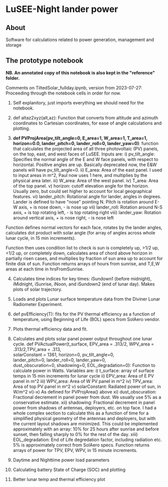 # LuSEE-Night lander power

## About
Software for calculations related to power generation, management and storage


## The prototype notebook

__NB. An annotated copy of this notebook is also kept in the "reference" folder.__

Comments on TiltedSolar_fullday.ipynb, version from 2023-07-27:
Proceeding through the notebook cells in order for now.

1) Self explanitory, just imports everything we should need for the notebook.

2) def altaz2xyz(alt,az): Function that converts from altitude and azimuth coordinates to Cartesian coordinates, for ease of angle calculations and plotting.
 
3) __def PVProjArea(pv_tilt_angle=0, E_area=1, W_area=1, T_area=1, horizon=0.0, lander_pitch=0, lander_roll=0, lander_yaw=0)__: function that calculates the projected area of all three photovoltaic (PV) panels, on the top, east, and west faces of LuSEE. Inputs are:
  i) pv_tilt_angle: Specifies the normal angle of the E and W face panels, with respect to horizontal. Positive angles are up. Basically deprecated now, the E&W panels will have pv_tilt_angle=0.
  ii) E_area: Area of the east panel. I used to input areas in m^2, Paul now uses 1 here, and multiplies by the physical area later.
  iii) W_area: Area of the west panel.
  iv) T_area: Area of the top panel.
  v) horizon: cutoff elevation angle for the horizon. Usually zero, but could set higher to account for local geographical features.
  vi) lander_pitch: Rotational angle for lander, angles in degrees. Lander is defined to have "nose" pointing N. Pitch is rotation around E-W axis, + is nose down, - is nose up
  vii) lander_roll: Rotation around N-S axis, + is top rotating left, - is top rotating right
  viii) lander_yaw: Rotation around vertical axis, + is nose right, - is nose left

Function defines normal vectors for each face, rotates by the lander angles, calculates dot product with solar angle (for array of angles across whole lunar cycle, in 15 min increments).

Function then uses condition list to check is sun is completely up, >1/2 up, <1/2 up, or completely down, calculates area of chord above horizon in partially risen cases, and multiplies by fraction of sun area up to account for finite disk of sun.
Function returns arrays of hours from sunrise, and T,E,W areas at each time in hrsFromSunrise.

4) Calculates time indices for key times: iSundown1 (before midnight), iMidnight, iSunrise, iNoon, and iSundown2 (end of lunar day). Makes plots of solar trajectory.

5) Loads and plots Lunar surface temperature data from the Diviner Lunar Radiometer Experiment.

6) def pvEfficiency(T): fits for the PV thermal efficiency as a function of temperature, using Beginning of Life (BOL) specs from SolAero vendor.

7) Plots thermal efficiency data and fit.

8) Calculates and plots solar panel power output throughout one lunar cycle.
   def PVActualPower(t_surface, EPV_area = .313/2, WPV_area = .313/2,TPV_area = .313, \
     solarConstant = 1361, horizon=0, pv_tilt_angle=0, \
     lander_pitch=0, lander_roll=0, lander_yaw=0, \
     dust_obscuration=0, shadowing=0, EOL_degradation=0): Function to calculate power in Watts. Variables are:
     i) t_surface: array of surface temps in 15 min increments for lunar cycle
     ii) EPV_area: Area of E PV panel in m^2
     iii) WPV_area: Area of W PV panel in m^2
     iv) TPV_area: Area of top PV panel in m^2
     v) solarConstant: Radiated power of sun, in W/m^2
     vi)-x) As defined for PVProjArea() above
     xi) dust_obscuration: Fractional decrement in panel power from dust. We usually use 5% as a conservative estimate.
     xii) shadowing: Fractional decrement in panel power from shadows of antennas, deployers, etc. on top face. I had a whole complex section to calculate this as a function of time for a simplified physical geometry of the antennas and deployers, but with the current layout shadows are minimized. This could be implemented approximately with an array: 10% for 25 hours after sunrise and before sunset, then falling sharply to 0% for the rest of the day.
     xiii) EOL_degradation: End of Life degredation factor, including radiation etc. 5% is approximately correct from SolAero specs.
Function returns arrays of power for TPV, EPV, WPV, in 15 minute increments.

9) Daytime and Nighttime power load parameters
    
10) Calculating battery State of Charge (SOC) and plotting

11) Better lunar temp and thermal efficiency plot
